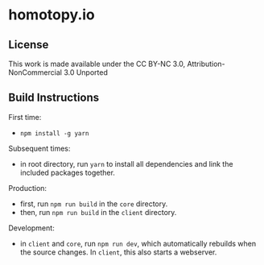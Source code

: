 # homotopy.io

## License

This work is made available under the CC BY-NC 3.0, Attribution-NonCommercial 3.0 Unported

## Build Instructions

First time:

- `npm install -g yarn`

Subsequent times:

- in root directory, run `yarn` to install all dependencies and link the included packages together.

Production:

- first, run `npm run build` in the `core` directory.
- then, run `npm run build` in the `client` directory.

Development:

- in `client` and `core`, run `npm run dev`, which automatically rebuilds when the source changes. In `client`, this also starts a webserver.
